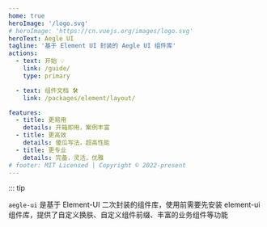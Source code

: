 ```yaml
---
home: true
heroImage: '/logo.svg'
# heroImage: 'https://cn.vuejs.org/images/logo.svg'
heroText: Aegle UI
tagline: '基于 Element UI 封装的 Aegle UI 组件库'
actions:
  - text: 开始 💡
    link: /guide/
    type: primary

  - text: 组件文档 🛠
    link: /packages/element/layout/

features:
  - title: 更易用
    details: 开箱即用，案例丰富
  - title: 更高效
    details: 傻瓜写法，超高性能
  - title: 更专业
    details: 完备，灵活，优雅
# footer: MIT Licensed | Copyright © 2022-present
---
```




::: tip

`aegle-ui` 是基于 Element-UI 二次封装的组件库，使用前需要先安装 element-ui 组件库，提供了自定义换肤、自定义组件前缀、丰富的业务组件等功能
